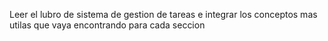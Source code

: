 Leer el lubro de sistema de gestion de tareas e integrar los conceptos mas utilas que vaya encontrando para cada seccion 

